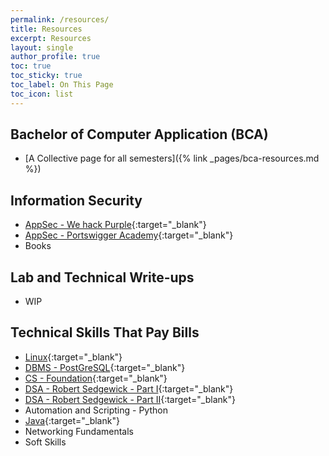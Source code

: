 ```yaml
---
permalink: /resources/
title: Resources
excerpt: Resources
layout: single
author_profile: true
toc: true
toc_sticky: true
toc_label: On This Page
toc_icon: list
---
```


## Bachelor of Computer Application (BCA)

* [A Collective page for all semesters]({% link _pages/bca-resources.md %})

## Information Security

* [AppSec - We hack Purple](https://community.wehackpurple.com/){:target="_blank"}
* [AppSec - Portswigger Academy](https://portswigger.net/web-security/learning-path){:target="_blank"}
* Books

## Lab and Technical Write-ups

* WIP

 <!-- * [OverTheWire](https://overthewire.org/wargames/){:target="_blank"} -->

## Technical Skills That Pay Bills
* [Linux](https://linuxjourney.com/){:target="_blank"}
* [DBMS - PostGreSQL](https://www.postgresqltutorial.com/){:target="_blank"}
* [CS - Foundation](https://www.edx.org/course/introduction-computer-science-harvardx-cs50x){:target="_blank"}
* [DSA - Robert Sedgewick - Part I](https://www.coursera.org/learn/algorithms-part1){:target="_blank"}
* [DSA - Robert Sedgewick - Part II](https://www.coursera.org/learn/algorithms-part2){:target="_blank"}
* Automation and Scripting - Python
* [Java](https://java-programming.mooc.fi/){:target="_blank"}
* Networking Fundamentals
* Soft Skills